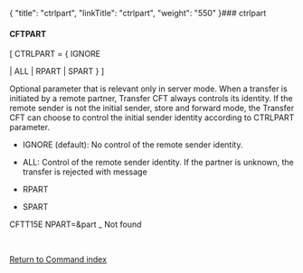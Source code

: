 {
    "title": "ctrlpart",
    "linkTitle": "ctrlpart",
    "weight": "550"
}### <span id="ctrlpart"></span>ctrlpart

#### CFTPART

\[ CTRLPART = { IGNORE
| ALL | RPART | SPART } \]

Optional parameter that is relevant only in server mode. When a transfer is initiated by a remote partner, Transfer CFT always controls its identity. If the remote sender is not the initial sender, store and forward mode, the Transfer CFT can choose to control the initial sender identity according to CTRLPART parameter.

-   IGNORE (default): No control of the remote sender identity.
-   ALL: Control of the remote sender identity. If the partner is unknown, the transfer is rejected with message
-   RPART
-   SPART

CFTT15E NPART=&part \_ Not found

 

[Return to Command index](../../)
